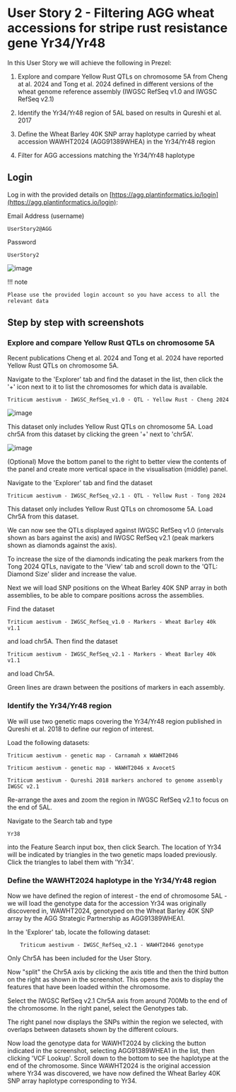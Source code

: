 # User Story 2 - Filtering AGG wheat accessions for stripe rust resistance gene Yr34/Yr48

In this User Story we will achieve the following in Prezel:

1. Explore and compare Yellow Rust QTLs on chromosome 5A from Cheng at al. 2024 and Tong et al. 2024 defined in different versions of the wheat genome reference assembly (IWGSC RefSeq v1.0 and IWGSC RefSeq v2.1)

2. Identify the Yr34/Yr48 region of 5AL based on results in Qureshi et al. 2017

3. Define the Wheat Barley 40K SNP array haplotype carried by wheat accession WAWHT2024 (AGG91389WHEA) in the Yr34/Yr48 region

4. Filter for AGG accessions matching the Yr34/Yr48 haplotype

## Login

Log in with the provided details on [https://agg.plantinformatics.io/login](https://agg.plantinformatics.io/login):

Email Address (username)

    UserStory2@AGG
Password

    UserStory2

![image](https://github.com/user-attachments/assets/e84c6263-d342-4dd4-a738-d486385ba5ca)

!!! note

    Please use the provided login account so you have access to all the relevant data 

## Step by step with screenshots

### Explore and compare Yellow Rust QTLs on chromosome 5A

Recent publications Cheng et al. 2024 and Tong et al. 2024 have reported Yellow Rust QTLs on chromosome 5A.

Navigate to the 'Explorer' tab and find the dataset in the list, then click the '+' icon next to it to list the chromosomes for which data is available.

    Triticum aestivum - IWGSC_RefSeq_v1.0 - QTL - Yellow Rust - Cheng 2024

![image](https://github.com/user-attachments/assets/9709df54-f424-4ca6-a079-cbbb2ae14937)

This dataset only includes Yellow Rust QTLs on chromosome 5A. Load chr5A from this dataset by clicking the green '+' next to 'chr5A'.

![image](https://github.com/user-attachments/assets/05b0980f-768a-4aac-9152-ac3e110a45aa)

(Optional) Move the bottom panel to the right to better view the contents of the panel and create more vertical space in the visualisation (middle) panel.



Navigate to the 'Explorer' tab and find the dataset

    Triticum aestivum - IWGSC_RefSeq_v2.1 - QTL - Yellow Rust - Tong 2024

This dataset only includes Yellow Rust QTLs on chromosome 5A. Load Chr5A from this dataset.

We can now see the QTLs displayed against IWGSC RefSeq v1.0 (intervals shown as bars against the axis) and IWGSC RefSeq v2.1 (peak markers shown as diamonds against the axis).

To increase the size of the diamonds indicating the peak markers from the Tong 2024 QTLs, navigate to the 'View' tab and scroll down to the 'QTL: Diamond Size' slider and increase the value.

Next we will load SNP positions on the Wheat Barley 40K SNP array in both assemblies, to be able to compare positions across the assemblies.

Find the dataset

    Triticum aestivum - IWGSC_RefSeq_v1.0 - Markers - Wheat Barley 40k v1.1

and load chr5A. Then find the dataset

    Triticum aestivum - IWGSC_RefSeq_v2.1 - Markers - Wheat Barley 40k v1.1

and load Chr5A.

Green lines are drawn between the positions of markers in each assembly.

### Identify the Yr34/Yr48 region

We will use two genetic maps covering the Yr34/Yr48 region published in Qureshi et al. 2018 to define our region of interest.

Load the following datasets:

    Triticum aestivum - genetic map - Carnamah x WAWHT2046

    Triticum aestivum - genetic map - WAWHT2046 x AvocetS

    Triticum aestivum - Qureshi 2018 markers anchored to genome assembly IWGSC v2.1

Re-arrange the axes and zoom the region in IWGSC RefSeq v2.1 to focus on the end of 5AL.

Navigate to the Search tab and type

    Yr38

into the Feature Search input box, then click Search. The location of Yr34 will be indicated by triangles in the two genetic maps loaded previously. Click the triangles to label them with 'Yr34'.

### Define the WAWHT2024 haplotype in the Yr34/Yr48 region

Now we have defined the region of interest - the end of chromosome 5AL - we will load the genotype data for the accession Yr34 was originally discovered in, WAWHT2024, genotyped on the Wheat Barley 40K SNP array by the AGG Strategic Partnership as AGG91389WHEA1.

In the 'Explorer' tab, locate the following dataset:

        Triticum aestivum - IWGSC_RefSeq_v2.1 - WAWHT2046 genotype

Only Chr5A has been included for the User Story.

Now "split" the Chr5A axis by clicking the axis title and then the third button on the right as shown in the screenshot. This opens the axis to display the features that have been loaded within the chromosome.

Select the IWGSC RefSeq v2.1 Chr5A axis from around 700Mb to the end of the chromosome. In the right panel, select the Genotypes tab.

The right panel now displays the SNPs within the region we selected, with overlaps between datasets shown by the different colours.

Now load the genotype data for WAWHT2024 by clicking the button indicated in the screenshot, selecting AGG91389WHEA1 in the list, then clicking 'VCF Lookup'. Scroll down to the bottom to see the haplotype at the end of the chromosome. Since WAWHT2024 is the original accession where Yr34 was discovered, we have now defined the Wheat Barley 40K SNP array haplotype corresponding to Yr34.


